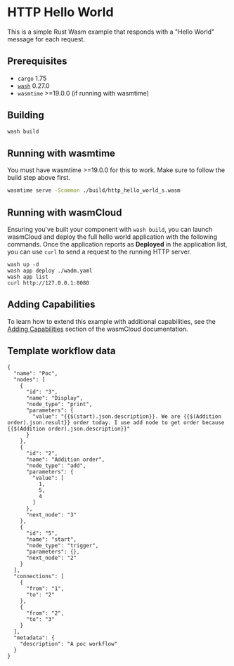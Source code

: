 # HTTP Hello World

This is a simple Rust Wasm example that responds with a "Hello World" message for each request.

## Prerequisites

- `cargo` 1.75
- [`wash`](https://wasmcloud.com/docs/installation) 0.27.0
- `wasmtime` >=19.0.0 (if running with wasmtime)

## Building

```bash
wash build
```

## Running with wasmtime

You must have wasmtime >=19.0.0 for this to work. Make sure to follow the build step above first.

```bash
wasmtime serve -Scommon ./build/http_hello_world_s.wasm
```

## Running with wasmCloud

Ensuring you've built your component with `wash build`, you can launch wasmCloud and deploy the full hello world application with the following commands. Once the application reports as **Deployed** in the application list, you can use `curl` to send a request to the running HTTP server.

```shell
wash up -d
wash app deploy ./wadm.yaml
wash app list
curl http://127.0.0.1:8080
```

## Adding Capabilities

To learn how to extend this example with additional capabilities, see the [Adding Capabilities](https://wasmcloud.com/docs/tour/adding-capabilities?lang=rust) section of the wasmCloud documentation.


## Template workflow data
```
{
  "name": "Poc",
  "nodes": [
    {
      "id": "3",
      "name": "Display",
      "node_type": "print",
      "parameters": {
        "value": "{{$(start).json.description}}. We are {{$(Addition order).json.result}} order today. I use add node to get order because {{$(Addition order).json.description}}"
      }
    },
    {
      "id": "2",
      "name": "Addition order",
      "node_type": "add",
      "parameters": {
        "value": [
          1,
          5,
          4
        ]
      },
      "next_node": "3"
    },
    {
      "id": "5",
      "name": "start",
      "node_type": "trigger",
      "parameters": {},
      "next_node": "2"
    }
  ],
  "connections": [
    {
      "from": "1",
      "to": "2"
    },
    {
      "from": "2",
      "to": "3"
    }
  ],
  "metadata": {
    "description": "A poc workflow"
  }
}
```